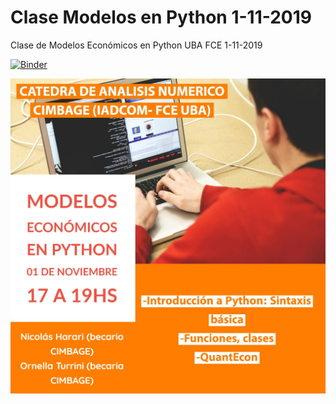 # Clase Modelos en Python 1-11-2019

 Clase de Modelos Económicos en Python UBA FCE 1-11-2019

[![Binder](https://mybinder.org/badge_logo.svg)](https://mybinder.org/v2/gh/ndharari/ClaseSargent_1-11-2019/master?filepath=ClaseSargent.ipynb)

<center><img src = img/title.jpg /></center>

